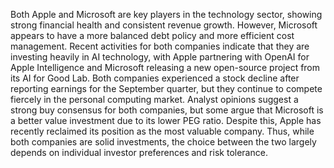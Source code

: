Both Apple and Microsoft are key players in the technology sector, showing strong financial health and consistent revenue growth. However, Microsoft appears to have a more balanced debt policy and more efficient cost management. Recent activities for both companies indicate that they are investing heavily in AI technology, with Apple partnering with OpenAI for Apple Intelligence and Microsoft releasing a new open-source project from its AI for Good Lab. Both companies experienced a stock decline after reporting earnings for the September quarter, but they continue to compete fiercely in the personal computing market. Analyst opinions suggest a strong buy consensus for both companies, but some argue that Microsoft is a better value investment due to its lower PEG ratio. Despite this, Apple has recently reclaimed its position as the most valuable company. Thus, while both companies are solid investments, the choice between the two largely depends on individual investor preferences and risk tolerance.